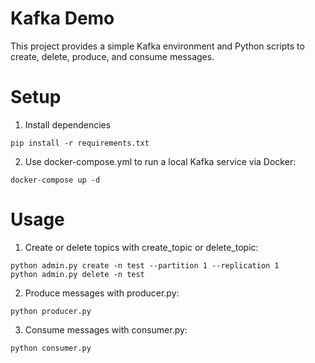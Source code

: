 # Kafka Demo
This project provides a simple Kafka environment and Python scripts to create, delete, produce, and consume messages.

# Setup
1. Install dependencies
```shel
pip install -r requirements.txt
```
2. Use docker-compose.yml to run a local Kafka service via Docker:
```shell
docker-compose up -d
```
# Usage
1. Create or delete topics with create_topic or delete_topic:
```shell
python admin.py create -n test --partition 1 --replication 1
python admin.py delete -n test
```
2. Produce messages with producer.py:
```shell
python producer.py
```
3. Consume messages with consumer.py:
```shell
python consumer.py
```
